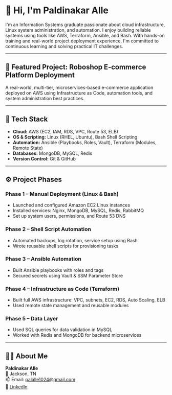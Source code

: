 # 👋 Hi, I'm Paldinakar Alle

I'm an Information Systems graduate passionate about cloud infrastructure, Linux system administration, and automation. I enjoy building reliable systems using tools like AWS, Terraform, Ansible, and Bash. With hands-on training and real-world project deployment experience, I'm committed to continuous learning and solving practical IT challenges.

---

## 🚀 Featured Project: Roboshop E-commerce Platform Deployment

A real-world, multi-tier, microservices-based e-commerce application deployed on AWS using Infrastructure as Code, automation tools, and system administration best practices.

---

## 🧰 Tech Stack

- **Cloud:** AWS (EC2, IAM, RDS, VPC, Route 53, ELB)
- **OS & Scripting:** Linux (RHEL, Ubuntu), Bash Shell Scripting
- **Automation:** Ansible (Playbooks, Roles, Vault), Terraform (Modules, Remote State)
- **Databases:** MongoDB, MySQL, Redis
- **Version Control:** Git & GitHub

---

## ⚙️ Project Phases

### Phase 1 – Manual Deployment (Linux & Bash)
- Launched and configured Amazon EC2 Linux instances
- Installed services: Nginx, MongoDB, MySQL, Redis, RabbitMQ
- Set up system users, permissions, and Route 53 DNS

### Phase 2 – Shell Script Automation
- Automated backups, log rotation, service setup using Bash
- Wrote reusable shell scripts for provisioning tasks

### Phase 3 – Ansible Automation
- Built Ansible playbooks with roles and tags
- Secured secrets using Vault & SSM Parameter Store

### Phase 4 – Infrastructure as Code (Terraform)
- Built full AWS infrastructure: VPC, subnets, EC2, RDS, Auto Scaling, ELB
- Used remote state management and reusable modules

### Phase 5 – Data Layer
- Used SQL queries for data validation in MySQL
- Worked with Redis and MongoDB for backend microservices

---

## 👨‍💻 About Me

**Paldinakar Alle**  
📍 Jackson, TN  
📫 Email: palalle1024@gmail.com  
🔗 [LinkedIn](https://www.linkedin.com/in/paldinakar-alle)
